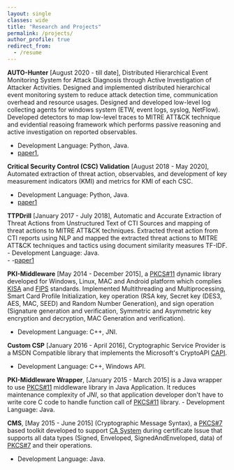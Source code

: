 ```yaml
---
layout: single
classes: wide
title: "Research and Projects"
permalink: /projects/
author_profile: true
redirect_from:
  - /resume
---
```

**AUTO-Hunter** [August 2020 - till date], Distributed Hierarchical Event Monitoring System for Attack Diagnosis through Active Investigation of Attacker Activities. Designed and implemented distributed hierarchical event monitoring system to reduce attack detection time, communication overhead and resource usages. Designed and developed low-level log collecting agents for windows system (ETW, event logs, syslog, NetFlow). Developed detectors to map low-level traces to MITRE ATT\&CK technique and evidential reasoing framework which performs passive reasoning and active investigation on reported observables.
- Development Language: Python, Java.<br>
- [paper1](www.scholar.google.com), 

**Critical Security Control (CSC) Validation** [August 2018 - May 2020],  Automated extraction of threat action, observables, and development of  key measurement indicators (KMI) and metrics for KMI of each CSC.
- Development Language: Python, Java.<br>
- [paper1](www.scholar.google.com)
    
**TTPDrill** [January 2017 - July 2018],  Automatic and Accurate Extraction of Threat Actions from Unstructured Text of CTI Sources and mapping of threat actions to  MITRE ATT\&CK techniques. Extracted threat action from CTI reports using NLP and mapped the extracted threat actions to MITRE ATT\&CK techniques and tactics using document similarity measures TF-IDF.
    - Development Language: Java.<br>
    - -[paper1](www.scholar.google.com)

**PKI-Middleware** [May 2014 - December 2015], a [PKCS#11](http://www.cryptsoft.com/pkcs11doc/v220/) dynamic library developed for Windows, Linux, MAC and Android platform which complies [KISA](https://en.wikipedia.org/wiki/Korea_Internet_%26_Security_Agency) and [FIPS](https://en.wikipedia.org/wiki/Federal_Information_Processing_Standards) standards. Implemented Multithreading and Multiprocessing, Smart Card Profile Initialization, key operation (RSA key, Secret key (DES3, AES, MAC, SEED) and Random Number Generation), and sign operation (Signature generation and verification, Symmetric and Asymmetric key encryption and decryption, MAC Generation and verification).
   - Development Language: C++, JNI.<br>

**Custom CSP** [January 2016 - April 2016], Cryptographic Service Provider is a MSDN Compatible library that implements the Microsoft's CryptoAPI [CAPI](https://msdn.microsoft.com/en-us/library/windows/desktop/aa380239).
   - Development Language: C++, Windows API. <br>
   
 **PKI-Middleware Wrapper**, [January 2015 - March 2015] is a Java wrapper to use [PKCS#11](http://www.cryptsoft.com/pkcs11doc/v220/) middleware library in Java Application. It reduces maintenance  complexity of *JNI*, so that application developer  don't have to write core C code to handle function call of [PKCS#11](http://www.cryptsoft.com/pkcs11doc/v220/) library.
    - Development Language: Java. <br>
    
**CMS**,  [May 2015 - June 2015] (Cryptographic Message Syntax), a [PKCS#7](https://tools.ietf.org/html/rfc2315) based toolkit developed to support [CA System](https://en.wikipedia.org/wiki/Certificate_authority) during certificate Issue that supports all data types (Signed, Enveloped, SignedAndEnveloped, data) of [PKCS#7](https://tools.ietf.org/html/rfc2315) and their operations.
   - Development Language: Java. <b>
  
  
  
  
        

    
